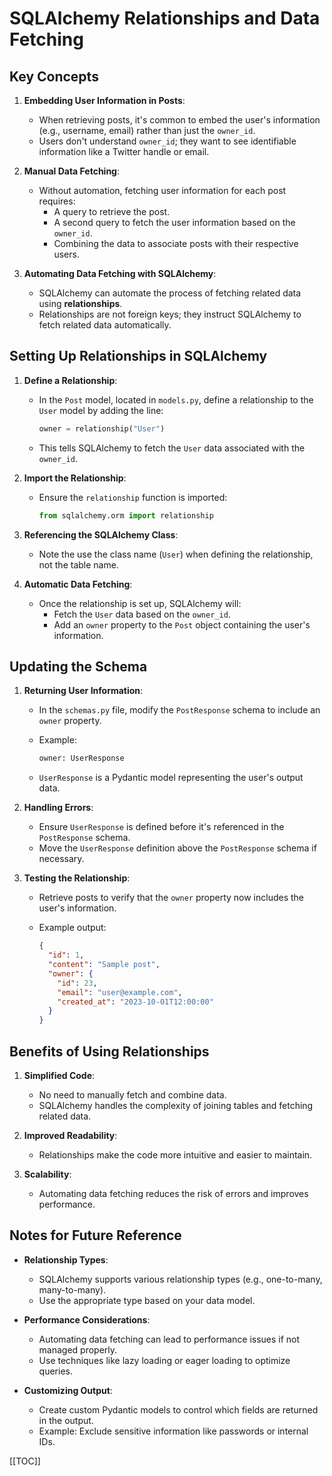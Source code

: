 
# SQLAlchemy Relationships and Data Fetching

## Key Concepts

1. **Embedding User Information in Posts**:
   - When retrieving posts, it's common to embed the user's information (e.g., username, email) rather than just the `owner_id`.
   - Users don't understand `owner_id`; they want to see identifiable information like a Twitter handle or email.

2. **Manual Data Fetching**:
   - Without automation, fetching user information for each post requires:
     - A query to retrieve the post.
     - A second query to fetch the user information based on the `owner_id`.
     - Combining the data to associate posts with their respective users.

3. **Automating Data Fetching with SQLAlchemy**:
   - SQLAlchemy can automate the process of fetching related data using **relationships**.
   - Relationships are not foreign keys; they instruct SQLAlchemy to fetch related data automatically.

## Setting Up Relationships in SQLAlchemy

1. **Define a Relationship**:
   - In the `Post` model, located in `models.py`, define a relationship to the `User` model by adding the line:

     ```python
     owner = relationship("User")
     ```

   - This tells SQLAlchemy to fetch the `User` data associated with the `owner_id`.

2. **Import the Relationship**:
   - Ensure the `relationship` function is imported:

     ```python
     from sqlalchemy.orm import relationship
     ```

3. **Referencing the SQLAlchemy Class**:
   - Note the use the class name (`User`) when defining the relationship, not the table name.

4. **Automatic Data Fetching**:
   - Once the relationship is set up, SQLAlchemy will:
     - Fetch the `User` data based on the `owner_id`.
     - Add an `owner` property to the `Post` object containing the user's information.

## Updating the Schema

1. **Returning User Information**:
   - In the `schemas.py` file, modify the `PostResponse` schema to include an `owner` property.
   - Example:

     ```python
     owner: UserResponse
     ```

   - `UserResponse` is a Pydantic model representing the user's output data.

2. **Handling Errors**:
   - Ensure `UserResponse` is defined before it's referenced in the `PostResponse` schema.
   - Move the `UserResponse` definition above the `PostResponse` schema if necessary.

3. **Testing the Relationship**:
   - Retrieve posts to verify that the `owner` property now includes the user's information.
   - Example output:

     ```json
     {
       "id": 1,
       "content": "Sample post",
       "owner": {
         "id": 23,
         "email": "user@example.com",
         "created_at": "2023-10-01T12:00:00"
       }
     }
     ```

## Benefits of Using Relationships

1. **Simplified Code**:
   - No need to manually fetch and combine data.
   - SQLAlchemy handles the complexity of joining tables and fetching related data.

2. **Improved Readability**:
   - Relationships make the code more intuitive and easier to maintain.

3. **Scalability**:
   - Automating data fetching reduces the risk of errors and improves performance.

## Notes for Future Reference

- **Relationship Types**:
  - SQLAlchemy supports various relationship types (e.g., one-to-many, many-to-many).
  - Use the appropriate type based on your data model.

- **Performance Considerations**:
  - Automating data fetching can lead to performance issues if not managed properly.
  - Use techniques like lazy loading or eager loading to optimize queries.

- **Customizing Output**:
  - Create custom Pydantic models to control which fields are returned in the output.
  - Example: Exclude sensitive information like passwords or internal IDs.

[[TOC]]
